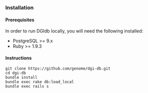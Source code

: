 ### Installation

#### Prerequisites
In order to run DGIdb locally, you will need the following installed:

* PostgreSQL >= 9.x
* Ruby >= 1.9.3

#### Instructions
    git clone https://github.com/genome/dgi-db.git
    cd dgi-db
    bundle install
    bundle exec rake db:load_local
    bundle exec rails s



